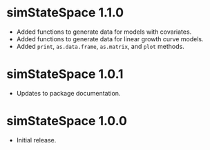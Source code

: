 # simStateSpace 1.1.0

* Added functions to generate data for models with covariates.
* Added functions to generate data for linear growth curve models.
* Added `print`, `as.data.frame`, `as.matrix`, and `plot` methods.

# simStateSpace 1.0.1

* Updates to package documentation.

# simStateSpace 1.0.0

* Initial release.
